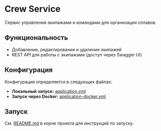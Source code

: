 # Crew Service

Сервис управления экипажами и командами для организации сплавов.

## Функциональность

- Добавление, редактирование и удаление экипажей
- REST API для работы с экипажами (доступ через Swagger UI)

## Конфигурация

Конфигурация определяется в следующих файлах:
- **Локальный запуск:** [application.yml](src/main/resources/application.yml)
- **Запуск через Docker:** [application-docker.yml](src/main/resources/application-docker.yml)

## Запуск

См. [README.md](../../README.md) в корне проекта для инструкций по запуску. 